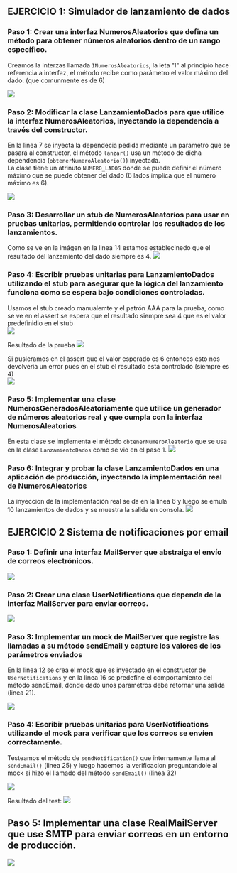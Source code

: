 ## EJERCICIO 1: Simulador de lanzamiento de dados  

### Paso 1: Crear una interfaz NumerosAleatorios que defina un método para obtener números aleatorios dentro de un rango específico.  
Creamos la interzas llamada `INumerosAleatorios`, la leta "I" al principio hace referencia a
interfaz, el método recibe como parámetro el valor máximo del dado. (que comunmente es de 6)  

![](img/Interfaz-paso1.png)  
  
### Paso 2: Modificar la clase LanzamientoDados para que utilice la interfaz NumerosAleatorios, inyectando la dependencia a través del constructor.  
En la linea 7 se inyecta la dependecia pedida mediante un parametro que se pasará al constructor, el método `lanzar()` 
usa un método de dicha dependencia (`obtenerNumeroAleatorio()`) inyectada.  
La clase tiene un atrinuto `NUMERO_LADOS` donde se puede definir el número máximo que se puede obtener del dado (6 lados implica que el número máximo es 6).  

![](img/paso2.1.png)  
  
### Paso 3: Desarrollar un stub de NumerosAleatorios para usar en pruebas unitarias, permitiendo controlar los resultados de los lanzamientos.  
Como se ve en la imágen en la linea 14 estamos establecinedo que el resultado del lanzamiento del dado siempre es 4.
![](img/paso3-stub.png)  
  
### Paso 4: Escribir pruebas unitarias para LanzamientoDados utilizando el stub para asegurar que la lógica del lanzamiento funciona como se espera bajo condiciones controladas.  
Usamos el stub creado manualemte y el patrón AAA para la prueba, como se ve en el assert se espera que el resultado siempre sea 4  que es el valor predefinidio en el stub  
![](img/Paso4-Test.png)    
  
  
Resultado de la prueba
![](img/paso4-testResult.png)  

Si pusieramos en el assert que el valor esperado es 6 entonces esto nos devolvería un error pues en el stub el resultado está controlado (siempre es 4)  
![](img/Paso4-TestFail.png)  
  
### Paso 5: Implementar una clase NumerosGeneradosAleatoriamente que utilice un generador de números aleatorios real y que cumpla con la interfaz NumerosAleatorios  
En esta clase se implementa el método `obtenerNumeroAleatorio` que se usa en la clase `LanzamientoDados` como se vio en el paso 1.
![](img/Paso5.png)  
  
### Paso 6: Integrar y probar la clase LanzamientoDados en una aplicación de producción, inyectando la implementación real de NumerosAleatorios  
La inyeccion de la implementación real se da en la linea 6 y luego se emula 10 lanzamientos de dados y se muestra la salida en consola.
![](img/paso6-main.png)  
  
## EJERCICIO 2 Sistema de notificaciones por email  

### Paso 1: Definir una interfaz MailServer que abstraiga el envío de correos electrónicos.  
![](img/MailServer-paso1.png)  
  
### Paso 2:  Crear una clase UserNotifications que dependa de la interfaz MailServer para enviar correos.  
![](img/paso2-UserNotifications.png)

### Paso 3: Implementar un mock de MailServer que registre las llamadas a su método sendEmail y capture los valores de los parámetros enviados  
En la linea 12 se crea el mock que es inyectado en el constructor de `UserNotifications` y en la linea 16 se predefine el comportamiento del método sendEmail, donde dado unos parametros debe retornar una salida (linea 21).  

![](img/Paso3-mock.png)  
  
### Paso 4: Escribir pruebas unitarias para UserNotifications utilizando el mock para verificar que los correos se envíen correctamente.  
Testeamos el método de `sendNotification()` que internamente llama al `sendEmail()` (linea 25) y luego hacemos la verificacion 
preguntandole al mock si hizo el llamado del método `sendEmail()` (linea 32)  

![](img/paso4-testNotification.png)  
  
Resultado del test:
![](img/E2-Test-Result.png)

  
## Paso 5: Implementar una clase RealMailServer que use SMTP para enviar correos en un entorno de producción.  
![](img/paso5-incompleta.png)  

